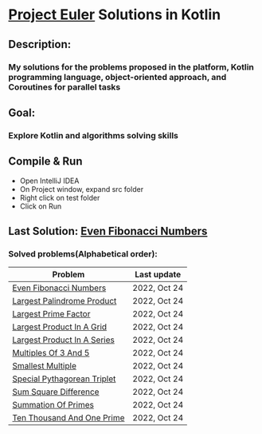# [Project Euler](https://projecteuler.net) Solutions in Kotlin

## Description:
### My solutions for the problems proposed in the platform, Kotlin programming language, object-oriented approach, and Coroutines for parallel tasks

## Goal:
### Explore Kotlin and algorithms solving skills

## Compile & Run
- Open IntelliJ IDEA
- On Project window, expand src folder
- Right click on test folder
- Click on Run

## Last Solution: [Even Fibonacci Numbers](src/main/kotlin/EvenFibonacciNumbers.kt)

### Solved problems(Alphabetical order):

Problem | Last update
--- | ---
[Even Fibonacci Numbers](src/main/kotlin/EvenFibonacciNumbers.kt) | 2022, Oct 24
[Largest Palindrome Product](src/main/kotlin/LargestPalindromeProduct.kt) | 2022, Oct 24
[Largest Prime Factor](src/main/kotlin/LargestPrimeFactor.kt) | 2022, Oct 24
[Largest Product In A Grid](src/main/kotlin/LargestProductInAGrid.kt) | 2022, Oct 24
[Largest Product In A Series](src/main/kotlin/LargestProductInASeries.kt) | 2022, Oct 24
[Multiples Of 3 And 5](src/main/kotlin/MultiplesOf3And5.kt) | 2022, Oct 24
[Smallest Multiple](src/main/kotlin/SmallestMultiple.kt) | 2022, Oct 24
[Special Pythagorean Triplet](src/main/kotlin/SpecialPythagoreanTriplet.kt) | 2022, Oct 24
[Sum Square Difference](src/main/kotlin/SumSquareDifference.kt) | 2022, Oct 24
[Summation Of Primes](src/main/kotlin/SummationOfPrimes.kt) | 2022, Oct 24
[Ten Thousand And One Prime](src/main/kotlin/TenThousandAndOnePrime.kt) | 2022, Oct 24
